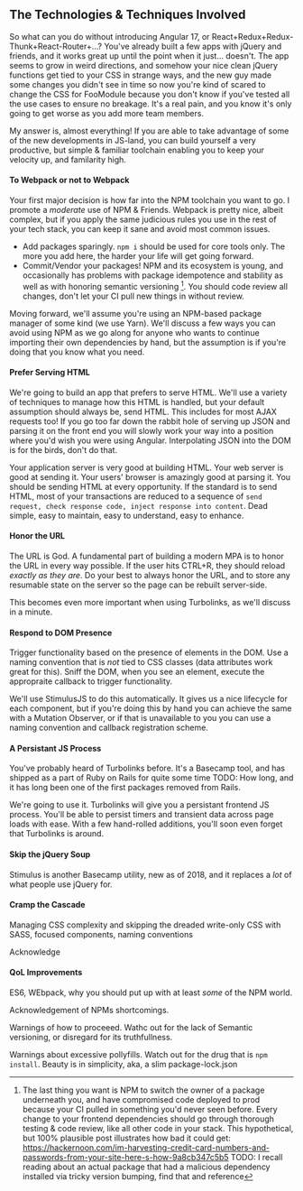 ## The Technologies & Techniques Involved

So what can you do without introducing Angular 17, or React+Redux+Redux-Thunk+React-Router+...? You've already built a few apps with jQuery and friends, and it works great up until the point when it just... doesn't. The app seems to grow in weird directions, and somehow your nice clean jQuery functions get tied to your CSS in strange ways, and the new guy made some changes you didn't see in time so now you're kind of scared to change the CSS for FooModule because you don't know if you've tested all the use cases to ensure no breakage. It's a real pain, and you know it's only going to get worse as you add more team members.

My answer is, almost everything! If you are able to take advantage of some of the new developments in JS-land, you can build yourself a very productive, but simple & familiar toolchain enabling you to keep your velocity up, and familarity high.

#### To Webpack or not to Webpack

Your first major decision is how far into the NPM toolchain you want to go. I promote a *moderate* use of NPM & Friends. Webpack is pretty nice, albeit complex, but if you apply the same judicious rules you use in the rest of your tech stack, you can keep it sane and avoid most common issues.

- Add packages sparingly. `npm i` should be used for core tools only. The more you add here, the harder your life will get going forward.
- Commit/Vendor your packages! NPM and its ecosystem is young, and occasionally has problems with package idempotence and stability as well as with honoring semantic versioning [^1]. You should code review all changes, don't let your CI pull new things in without review.

Moving forward, we'll assume you're using an NPM-based package manager of some kind (we use Yarn). We'll discuss a few ways you can avoid using NPM as we go along for anyone who wants to continue importing their own dependencies by hand, but the assumption is if you're doing that you know what you need.

#### Prefer Serving HTML

We're going to build an app that prefers to serve HTML. We'll use a variety of techniques to manage how this HTML is handled, but your default assumption should always be, send HTML. This includes for most AJAX requests too! If you go too far down the rabbit hole of serving up JSON and parsing it on the front end you will slowly work your way into a position where you'd wish you were using Angular. Interpolating JSON into the DOM is for the birds, don't do that.

Your application server is very good at building HTML. Your web server is good at sending it. Your users' browser is amazingly good at parsing it. You should be sending HTML at every opportunity. If the standard is to send HTML, most of your transactions are reduced to a sequence of `send request, check response code, inject response into content`. Dead simple, easy to maintain, easy to understand, easy to enhance.

#### Honor the URL

The URL is God. A fundamental part of building a modern MPA is to honor the URL in every way possible. If the user hits CTRL+R, they should reload *exactly as they are*.  Do your best to always honor the URL, and to store any resumable state on the server so the page can be rebuilt server-side.

This becomes even more important when using Turbolinks, as we'll discuss in a minute.

#### Respond to DOM Presence

Trigger functionality based on the presence of elements in the DOM. Use a naming convention that is *not* tied to CSS classes (data attributes work great for this). Sniff the DOM, when you see an element, execute the appropraite callback to trigger functionality.

We'll use StimulusJS to do this automatically. It gives us a nice lifecycle for each component, but if you're doing this by hand you can achieve the same with a Mutation Observer, or if that is unavailable to you you can use a naming convention and callback registration scheme.

#### A Persistant JS Process

You've probably heard of Turbolinks before. It's a Basecamp tool, and has shipped as a part of Ruby on Rails for quite some time TODO: How long, and it has long been one of the first packages removed from Rails.

We're going to use it. Turbolinks will give you a persistant frontend JS process. You'll be able to persist timers and transient data across page loads with ease. With a few hand-rolled additions, you'll soon even forget that Turbolinks is around.

#### Skip the jQuery Soup

Stimulus is another Basecamp utility, new as of 2018, and it replaces a _lot_ of what people use jQuery for.

#### Cramp the Cascade

Managing CSS complexity and skipping the dreaded write-only CSS with SASS, focused components, naming conventions

Acknowledge

#### QoL Improvements

ES6, WEbpack, why you should put up with at least _some_ of the NPM world.

Acknowledgement of NPMs shortcomings.

Warnings of how to proceeed. Wathc out for the lack of Semantic versioning, or disregard for its truthfullness.

Warnings about excessive pollyfills. Watch out for the drug that is `npm install`. Beauty is in simplicity, aka, a slim package-lock.json

[^1]: The last thing you want is NPM to switch the owner of a package underneath you, and have compromised code deployed to prod because your CI pulled in something you'd never seen before. Every change to your frontend dependencies should go through thorough testing & code review, like all other code in your stack. This hypothetical, but 100% plausible post illustrates how bad it could get: https://hackernoon.com/im-harvesting-credit-card-numbers-and-passwords-from-your-site-here-s-how-9a8cb347c5b5 TODO: I recall reading about an actual package that had a malicious dependency installed via tricky version bumping, find that and reference